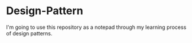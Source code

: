 # Design-Pattern
I'm going to use this repository as a notepad through my learning process of design patterns.

